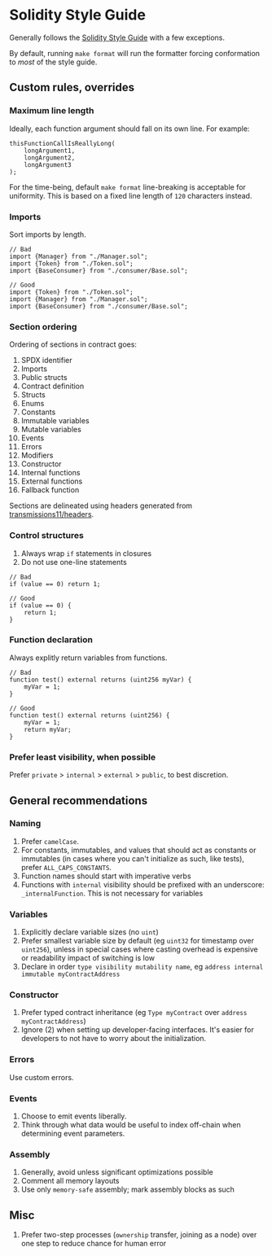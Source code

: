 # Solidity Style Guide

Generally follows the [Solidity Style Guide](https://docs.soliditylang.org/en/latest/style-guide.html) with a few exceptions.

By default, running `make format` will run the formatter forcing conformation to _most_ of the style guide.

## Custom rules, overrides

### Maximum line length

Ideally, each function argument should fall on its own line. For example:

```solidity
thisFunctionCallIsReallyLong(
    longArgument1,
    longArgument2,
    longArgument3
);
```

For the time-being, default `make format` line-breaking is acceptable for uniformity. This is based on a fixed line length of `120` characters instead.

### Imports

Sort imports by length.

```solidity
// Bad
import {Manager} from "./Manager.sol";
import {Token} from "./Token.sol";
import {BaseConsumer} from "./consumer/Base.sol";

// Good
import {Token} from "./Token.sol";
import {Manager} from "./Manager.sol";
import {BaseConsumer} from "./consumer/Base.sol";
```

### Section ordering

Ordering of sections in contract goes:

1. SPDX identifier
2. Imports
3. Public structs
4. Contract definition
5. Structs
6. Enums
7. Constants
8. Immutable variables
9. Mutable variables
10. Events
11. Errors
12. Modifiers
13. Constructor
14. Internal functions
15. External functions
16. Fallback function

Sections are delineated using headers generated from [transmissions11/headers](https://github.com/transmissions11/headers).

### Control structures

1. Always wrap `if` statements in closures
2. Do not use one-line statements

```solidity
// Bad
if (value == 0) return 1;

// Good
if (value == 0) {
    return 1;
}
```

### Function declaration

Always explitly return variables from functions.

```solidity
// Bad
function test() external returns (uint256 myVar) {
    myVar = 1;
}

// Good
function test() external returns (uint256) {
    myVar = 1;
    return myVar;
}
```

### Prefer least visibility, when possible

Prefer `private` > `internal` > `external` > `public`, to best discretion.

## General recommendations

### Naming

1. Prefer `camelCase`.
2. For constants, immutables, and values that should act as constants or immutables (in cases where you can't initialize as such, like tests), prefer `ALL_CAPS_CONSTANTS`.
3. Function names should start with imperative verbs
4. Functions with `internal` visibility should be prefixed with an underscore: `_internalFunction`. This is not necessary for variables

### Variables

1. Explicitly declare variable sizes (no `uint`)
2. Prefer smallest variable size by default (eg `uint32` for timestamp over `uint256`), unless in special cases where casting overhead is expensive or readability impact of switching is low
3. Declare in order `type visibility mutability name`, eg `address internal immutable myContractAddress`

### Constructor

1. Prefer typed contract inheritance (eg `Type myContract` over `address myContractAddress`)
2. Ignore (2) when setting up developer-facing interfaces. It's easier for developers to not have to worry about the initialization.

### Errors

Use custom errors.

### Events

1. Choose to emit events liberally.
2. Think through what data would be useful to index off-chain when determining event parameters.

### Assembly

1. Generally, avoid unless significant optimizations possible
2. Comment all memory layouts
3. Use only `memory-safe` assembly; mark assembly blocks as such

## Misc

1. Prefer two-step processes (`ownership` transfer, joining as a node) over one step to reduce chance for human error
